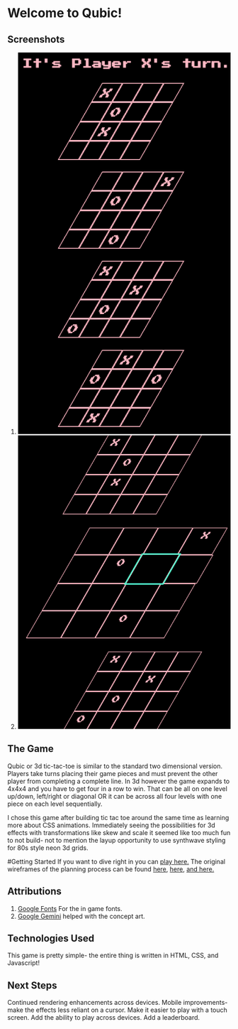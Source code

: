 # Welcome to Qubic!
## Screenshots
1. ![A beautiful synthwave three dimensional four by four by four grid for in neon pink on a black background.](./assets/qubic-screenshot-1.png)
2. ![A similar board but partially filled out on all levels with sparing x's and o's with one board in focus and larger than the others with a single square highlighted.](./assets/qubic-screenshot-2.png)

## The Game
Qubic or 3d tic-tac-toe is similar to the standard two dimensional version. Players take turns placing their game pieces and must prevent the other player from completing a complete line. In 3d however the game expands to 4x4x4 and you have to get four in a row to win. That can be all on one level up/down, left/right or diagonal OR it can be across all four levels with one piece on each level sequentially.

I chose this game after building tic tac toe around the same time as learning more about CSS animations. Immediately seeing the possibilities for 3d effects with transformations like skew and scale it seemed like too much fun to not build- not to mention the layup opportunity to use synthwave styling for 80s style neon 3d grids.

#Getting Started
If you want to dive right in you can [play here.](https://zbrustkern.github.io/qubic/)
The original wireframes of the planning process can be found [here](./assets/qubic%20grid.jpg), [here](./assets/Intro%20Modal.jpg), [and here.](./assets/stats%20page.jpg)

## Attributions
1. [Google Fonts](https://fonts.google.com/) For the in game fonts.
2. [Google Gemini](https://gemini.google.com/) helped with the concept art.

## Technologies Used
This game is pretty simple- the entire thing is written in HTML, CSS, and Javascript!

## Next Steps
Continued rendering enhancements across devices.
Mobile improvements- make the effects less reliant on a cursor.
Make it easier to play with a touch screen.
Add the ability to play across devices.
Add a leaderboard.
